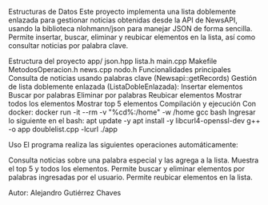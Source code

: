 Estructuras de Datos
Este proyecto implementa una lista doblemente enlazada para gestionar noticias obtenidas desde la API de NewsAPI, usando la biblioteca nlohmann/json para manejar JSON de forma sencilla. 
Permite insertar, buscar, eliminar y reubicar elementos en la lista, así como consultar noticias por palabra clave.

Estructura del proyecto
    app/
    json.hpp
    lista.h
    main.cpp
    Makefile
    MetodosOperacion.h
    news.cpp
    nodo.h
  Funcionalidades principales
    Consulta de noticias usando palabras clave (Newsapi::getRecords)
  Gestión de lista doblemente enlazada (ListaDobleEnlazada):
    Insertar elementos
    Buscar por palabras
    Eliminar por palabras
    Reubicar elementos
    Mostrar todos los elementos
    Mostrar top 5 elementos
  Compilación y ejecución
    Con docker: docker run -it --rm -v "%cd%:/home" -w /home gcc bash
    Ingresar lo siguiente en el bash:
      apt update -y
      apt install -y libcurl4-openssl-dev
      g++ -o app doublelist.cpp -lcurl
      ./app



Uso
El programa realiza las siguientes operaciones automáticamente:

Consulta noticias sobre una palabra especial y las agrega a la lista.
Muestra el top 5 y todos los elementos.
Permite buscar y eliminar elementos por palabras ingresadas por el usuario.
Permite reubicar elementos en la lista.

Autor: Alejandro Gutiérrez Chaves

